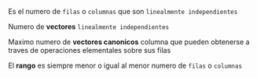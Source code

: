 

Es el numero de `filas` o `columnas` que son `linealmente independientes`

Numero de **vectores** `linealmente independientes`

Maximo numero de **vectores canonicos** columna que pueden obtenerse a traves de operaciones elementales sobre sus filas

El **rango** es siempre menor o igual al menor numero de `filas` o `columnas`
